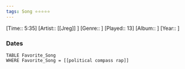 ```yaml
---
tags: Song ⭐⭐⭐⭐⭐ 
---
```

[Time:: 5:35]
[Artist:: [[Jreg]] ]
[Genre:: ]
[Played:: 13]
[Album:: ]
[Year:: ]
### Dates
````dataview
TABLE Favorite_Song
WHERE Favorite_Song = [[political compass rap]]
````